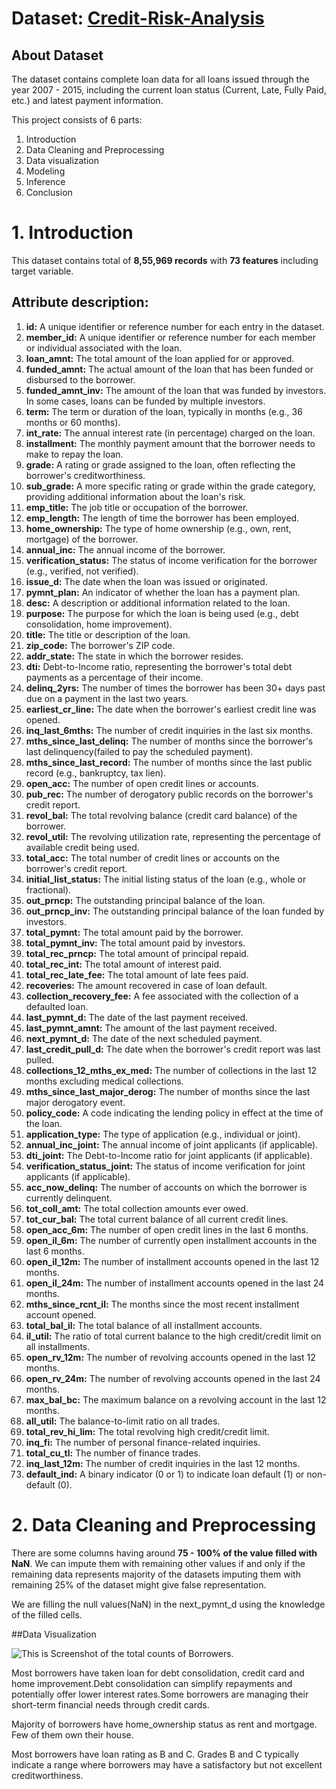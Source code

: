 # Dataset: [Credit-Risk-Analysis](https://colab.research.google.com/drive/1dgcLjI79c4C0rAKCQckL9YnTcOxEaPVi#scrollTo=1O_QUKxkTFq3)

## About Dataset
The dataset contains complete loan data for all loans issued through the year 2007 - 2015, including the current loan status (Current, Late, Fully Paid, etc.) and latest payment information.

This project consists of 6 parts:
1. Introduction
2. Data Cleaning and Preprocessing
3. Data visualization
4. Modeling
5. Inference
6. Conclusion

# 1. Introduction
This dataset contains total of **8,55,969 records** with **73 features** including target variable.

## Attribute description:
1. **id:** A unique identifier or reference number for each entry in the dataset.
2. **member_id:** A unique identifier or reference number for each member or individual associated with the loan.
3. **loan_amnt:** The total amount of the loan applied for or approved.
4. **funded_amnt:** The actual amount of the loan that has been funded or disbursed to the borrower.
5. **funded_amnt_inv:** The amount of the loan that was funded by investors. In some cases, loans can be funded by multiple investors.
6. **term:** The term or duration of the loan, typically in months (e.g., 36 months or 60 months).
7. **int_rate:** The annual interest rate (in percentage) charged on the loan.
8. **installment:** The monthly payment amount that the borrower needs to make to repay the loan.
9. **grade:** A rating or grade assigned to the loan, often reflecting the borrower's creditworthiness.
10. **sub_grade:** A more specific rating or grade within the grade category, providing additional information about the loan's risk.
11. **emp_title:** The job title or occupation of the borrower.
12. **emp_length:** The length of time the borrower has been employed.
13. **home_ownership:** The type of home ownership (e.g., own, rent, mortgage) of the borrower.
14. **annual_inc:** The annual income of the borrower.
15. **verification_status:** The status of income verification for the borrower (e.g., verified, not verified).
16. **issue_d:** The date when the loan was issued or originated.
17. **pymnt_plan:** An indicator of whether the loan has a payment plan.
18. **desc:** A description or additional information related to the loan.
19. **purpose:** The purpose for which the loan is being used (e.g., debt consolidation, home improvement).
20. **title:** The title or description of the loan.
21. **zip_code:** The borrower's ZIP code.
22. **addr_state:** The state in which the borrower resides.
23. **dti:** Debt-to-Income ratio, representing the borrower's total debt payments as a percentage of their income.
24. **delinq_2yrs:** The number of times the borrower has been 30+ days past due on a payment in the last two years.
25. **earliest_cr_line:** The date when the borrower's earliest credit line was opened.
26. **inq_last_6mths:** The number of credit inquiries in the last six months.
27. **mths_since_last_delinq:** The number of months since the borrower's last delinquency(failed to pay the scheduled payment).
28. **mths_since_last_record:** The number of months since the last public record (e.g., bankruptcy, tax lien).
29. **open_acc:** The number of open credit lines or accounts.
30. **pub_rec:** The number of derogatory public records on the borrower's credit report.
31. **revol_bal:** The total revolving balance (credit card balance) of the borrower.
32. **revol_util:** The revolving utilization rate, representing the percentage of available credit being used.
33. **total_acc:** The total number of credit lines or accounts on the borrower's credit report.
34. **initial_list_status:** The initial listing status of the loan (e.g., whole or fractional).
35. **out_prncp:** The outstanding principal balance of the loan.
36. **out_prncp_inv:** The outstanding principal balance of the loan funded by investors.
37. **total_pymnt:** The total amount paid by the borrower.
38. **total_pymnt_inv:** The total amount paid by investors.
39. **total_rec_prncp:** The total amount of principal repaid.
40. **total_rec_int:** The total amount of interest paid.
41. **total_rec_late_fee:** The total amount of late fees paid.
42. **recoveries:** The amount recovered in case of loan default.
43. **collection_recovery_fee:** A fee associated with the collection of a defaulted loan.
44. **last_pymnt_d:** The date of the last payment received.
45. **last_pymnt_amnt:** The amount of the last payment received.
46. **next_pymnt_d:** The date of the next scheduled payment.
47. **last_credit_pull_d:** The date when the borrower's credit report was last pulled.
48. **collections_12_mths_ex_med:** The number of collections in the last 12 months excluding medical collections.
49. **mths_since_last_major_derog:** The number of months since the last major derogatory event.
50. **policy_code:** A code indicating the lending policy in effect at the time of the loan.
51. **application_type:** The type of application (e.g., individual or joint).
52. **annual_inc_joint:** The annual income of joint applicants (if applicable).
53. **dti_joint:** The Debt-to-Income ratio for joint applicants (if applicable).
54. **verification_status_joint:** The status of income verification for joint applicants (if applicable).
55. **acc_now_delinq:** The number of accounts on which the borrower is currently delinquent.
56. **tot_coll_amt:** The total collection amounts ever owed.
57. **tot_cur_bal:** The total current balance of all current credit lines.
58. **open_acc_6m:** The number of open credit lines in the last 6 months.
59. **open_il_6m:** The number of currently open installment accounts in the last 6 months.
60. **open_il_12m:** The number of installment accounts opened in the last 12 months.
61. **open_il_24m:** The number of installment accounts opened in the last 24 months.
62. **mths_since_rcnt_il:** The months since the most recent installment account opened.
63. **total_bal_il:** The total balance of all installment accounts.
64. **il_util:** The ratio of total current balance to the high credit/credit limit on all installments.
65. **open_rv_12m:** The number of revolving accounts opened in the last 12 months.
66. **open_rv_24m:** The number of revolving accounts opened in the last 24 months.
67. **max_bal_bc:** The maximum balance on a revolving account in the last 12 months.
68. **all_util:** The balance-to-limit ratio on all trades.
69. **total_rev_hi_lim:** The total revolving high credit/credit limit.
70. **inq_fi:** The number of personal finance-related inquiries.
71. **total_cu_tl:** The number of finance trades.
72. **inq_last_12m:** The number of credit inquiries in the last 12 months.
73. **default_ind:** A binary indicator (0 or 1) to indicate loan default (1) or non-default (0).

# 2. Data Cleaning and Preprocessing

There are some columns having around **75 - 100% of the value filled with NaN**. 
We can impute them with remaining other values if and only if the remaining data represents majority of the datasets imputing them with remaining 25% of the dataset might give false representation.

We are filling the null values(NaN) in the next_pymnt_d using the knowledge of the filled cells.

##Data Visualization

![This is Screenshot of the total counts of Borrowers.]()

Most borrowers have taken loan for debt consolidation, credit card and home
improvement.Debt consolidation can simplify repayments and potentially offer lower interest rates.Some borrowers are managing their short-term financial needs through credit cards.

Majority of borrowers have home_ownership status as rent and mortgage. Few of them own their house.

Most borrowers have loan rating as B and C. Grades B and C typically indicate a range where borrowers may have a satisfactory but not excellent creditworthiness.






